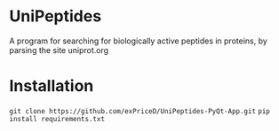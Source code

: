 # UniPeptides
A program for searching for biologically active peptides in proteins, by parsing the site uniprot.org

# Installation
`git clone https://github.com/exPriceD/UniPeptides-PyQt-App.git`
`pip install requirements.txt`

